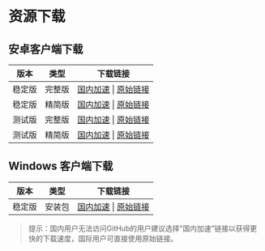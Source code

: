# 资源下载

## 安卓客户端下载

| 版本   | 类型   | 下载链接                                                                 |
|--------|--------|--------------------------------------------------------------------------|
| 稳定版 | 完整版 | [国内加速](https://gh-proxy.com/https://github.com/home-assistant/android/releases/latest/download/app-full-release.apk) \| [原始链接](https://github.com/home-assistant/android/releases/latest/download/app-full-release.apk) |
| 稳定版 | 精简版 | [国内加速](https://gh-proxy.com/https://github.com/home-assistant/android/releases/latest/download/app-minimal-release.apk) \| [原始链接](https://github.com/home-assistant/android/releases/latest/download/app-minimal-release.apk) |
| 测试版 | 完整版 | [国内加速](https://gh-proxy.com/https://github.com/home-assistant/android/releases/download/2025.3.5/app-full-release.apk) \| [原始链接](https://github.com/home-assistant/android/releases/download/2025.3.5/app-full-release.apk) |
| 测试版 | 精简版 | [国内加速](https://gh-proxy.com/https://github.com/home-assistant/android/releases/download/2025.3.5/app-minimal-release.apk) \| [原始链接](https://github.com/home-assistant/android/releases/download/2025.3.5/app-minimal-release.apk) |


## Windows 客户端下载

| 版本   | 类型   | 下载链接                                                                 |
|--------|--------|--------------------------------------------------------------------------|
| 稳定版 | 安装包 | [国内加速](https://gh-proxy.com/https://github.com/hass-agent/HASS.Agent/releases/latest/download/HASS.Agent.Installer.exe) \| [原始链接](https://github.com/hass-agent/HASS.Agent/releases/latest/download/HASS.Agent.Installer.exe) |

> 提示：国内用户无法访问GitHub的用户建议选择"国内加速"链接以获得更快的下载速度，国际用户可直接使用原始链接。


